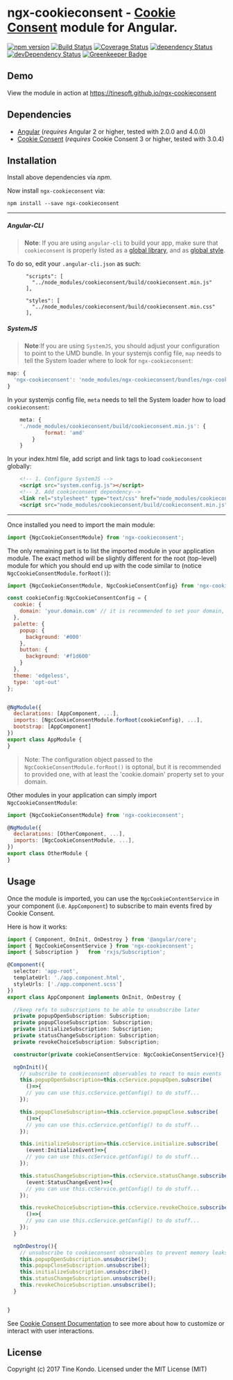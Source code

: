 # ngx-cookieconsent - [Cookie Consent](https://cookieconsent.insites.com/) module for Angular.

[![npm version](https://badge.fury.io/js/ngx-cookieconsent.svg)](https://badge.fury.io/js/ngx-cookieconsent)
[![Build Status](https://travis-ci.org/tinesoft/ngx-cookieconsent.svg?branch=master)](https://travis-ci.org/tinesoft/ngx-cookieconsent)
[![Coverage Status](https://coveralls.io/repos/github/tinesoft/ngx-cookieconsent/badge.svg?branch=master)](https://coveralls.io/github/tinesoft/ngx-cookieconsent?branch=master)
[![dependency Status](https://david-dm.org/tinesoft/ngx-cookieconsent/status.svg)](https://david-dm.org/tinesoft/ngx-cookieconsent)
[![devDependency Status](https://david-dm.org/tinesoft/ngx-cookieconsent/dev-status.svg?branch=master)](https://david-dm.org/tinesoft/ngx-cookieconsent#info=devDependencies)
[![Greenkeeper Badge](https://badges.greenkeeper.io/tinesoft/ngx-cookieconsent.svg)](https://greenkeeper.io/)

## Demo

View the module in action at https://tinesoft.github.io/ngx-cookieconsent

## Dependencies
* [Angular](https://angular.io) (*requires* Angular 2 or higher, tested with 2.0.0 and 4.0.0)
* [Cookie Consent](https://cookieconsent.insites.com/) (*requires* Cookie Consent 3 or higher, tested with 3.0.4)


## Installation
Install above dependencies via *npm*. 

Now install `ngx-cookieconsent` via:
```shell
npm install --save ngx-cookieconsent
```

---
##### Angular-CLI
>**Note**: If you are using `angular-cli` to build your app, make sure that `cookieconsent` is properly listed as a [global library](https://github.com/angular/angular-cli/wiki/stories-global-scripts), and as [global style](https://github.com/angular/angular-cli/wiki/stories-global-styles).

To do so, edit your `.angular-cli.json` as such:
```
      "scripts": [
        "../node_modules/cookieconsent/build/cookieconsent.min.js"
      ],

      "styles": [
        "../node_modules/cookieconsent/build/cookieconsent.min.css"
      ],

```

##### SystemJS
>**Note**:If you are using `SystemJS`, you should adjust your configuration to point to the UMD bundle.
In your systemjs config file, `map` needs to tell the System loader where to look for `ngx-cookieconsent`:
```js
map: {
  'ngx-cookieconsent': 'node_modules/ngx-cookieconsent/bundles/ngx-cookieconsent.umd.js',
}
```
In your systemjs config file, `meta` needs to tell the System loader how to load `cookieconsent`:
```js
    meta: {
    './node_modules/cookieconsent/build/cookieconsent.min.js': {
            format: 'amd'
        }
    }
```
In your index.html file, add script and link tags to load  `cookieconsent` globally:
```html
    <!-- 1. Configure SystemJS -->
    <script src="system.config.js"></script>
    <!-- 2. Add cookieconsent dependency-->
    <link rel="stylesheet" type="text/css" href="node_modules/cookieconsent/build/cookieconsent.min.css"/>
    <script src="node_modules/cookieconsent/build/cookieconsent.min.js"></script>
```

---

Once installed you need to import the main module:
```ts
import {NgcCookieConsentModule} from 'ngx-cookieconsent';
```
The only remaining part is to list the imported module in your application module. The exact method will be slightly
different for the root (top-level) module for which you should end up with the code similar to (notice `NgcCookieConsentModule.forRoot()`):
```js
import {NgcCookieConsentModule, NgcCookieConsentConfig} from 'ngx-cookieconsent';

const cookieConfig:NgcCookieConsentConfig = {
  cookie: {
    domain: 'your.domain.com' // it is recommended to set your domain, for cookies to work properly
  },
  palette: {
    popup: {
      background: '#000'
    },
    button: {
      background: '#f1d600'
    }
  },
  theme: 'edgeless',
  type: 'opt-out'
};


@NgModule({
  declarations: [AppComponent, ...],
  imports: [NgcCookieConsentModule.forRoot(cookieConfig), ...],  
  bootstrap: [AppComponent]
})
export class AppModule {
}
```

> Note: The configuration object passed to the `NgcCookieConsentModule.forRoot()` is optonal, but it is recommended to provided one, with at least the 'cookie.domain' property set to your domain.

Other modules in your application can simply import `NgcCookieConsentModule`:

```js
import {NgcCookieConsentModule} from 'ngx-cookieconsent';

@NgModule({
  declarations: [OtherComponent, ...],
  imports: [NgcCookieConsentModule, ...], 
})
export class OtherModule {
}
```

## Usage

Once the module is imported, you can use the `NgcCookieContentService` in your component (i.e. `AppComponent`) to subscribe to main events fired by Cookie Consent.

Here is how it works:

```ts
import { Component, OnInit, OnDestroy } from '@angular/core';
import { NgcCookieConsentService } from 'ngx-cookieconsent';
import { Subscription }   from 'rxjs/Subscription';

@Component({
  selector: 'app-root',
  templateUrl: './app.component.html',
  styleUrls: ['./app.component.scss']
})
export class AppComponent implements OnInit, OnDestroy {

  //keep refs to subscriptions to be able to unsubscribe later
  private popupOpenSubscription: Subscription;
  private popupCloseSubscription: Subscription;
  private initializeSubscription: Subscription;
  private statusChangeSubscription: Subscription;
  private revokeChoiceSubscription: Subscription;

  constructor(private cookieConsentService: NgcCookieConsentService){}

  ngOnInit(){
    // subscribe to cookieconsent observables to react to main events
    this.popupOpenSubscription=this.ccService.popupOpen.subscribe(
      ()=>{
      // you can use this.ccService.getConfig() to do stuff... 
    });

    this.popupCloseSubscription=this.ccService.popupClose.subscribe(
      ()=>{
      // you can use this.ccService.getConfig() to do stuff... 
    });

    this.initializeSubscription=this.ccService.initialize.subscribe(
      (event:InitializeEvent)=>{
      // you can use this.ccService.getConfig() to do stuff... 
    });

    this.statusChangeSubscription=this.ccService.statusChange.subscribe(
      (event:StatusChangeEvent)=>{
      // you can use this.ccService.getConfig() to do stuff... 
    });

    this.revokeChoiceSubscription=this.ccService.revokeChoice.subscribe(
      ()=>{
      // you can use this.ccService.getConfig() to do stuff... 
    });
  }

  ngOnDestroy(){
    // unsubscribe to cookieconsent observables to prevent memory leaks
    this.popupOpenSubscription.unsubscribe();
    this.popupCloseSubscription.unsubscribe();
    this.initializeSubscription.unsubscribe();
    this.statusChangeSubscription.unsubscribe();
    this.revokeChoiceSubscription.unsubscribe();
  }


}

```

See [Cookie Consent Documentation](https://cookieconsent.insites.com/documentation/about-cookie-consent/) to see more about how to customize or interact with user interactions.

## License

Copyright (c) 2017 Tine Kondo. Licensed under the MIT License (MIT)

